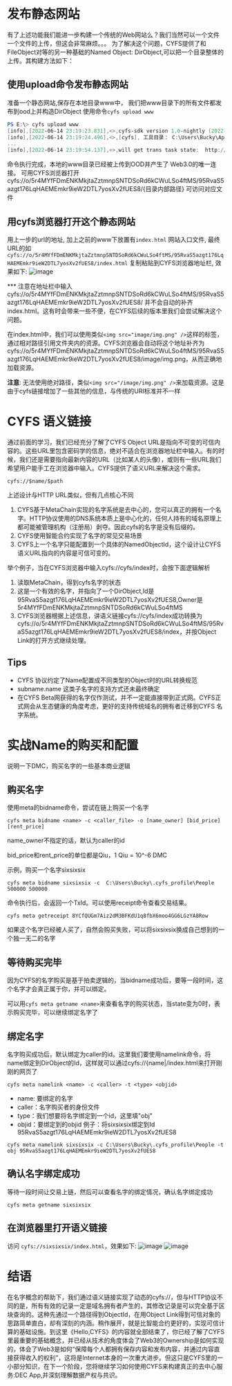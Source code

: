 # 发布静态网站

有了上述功能我们能进一步构建一个传统的Web网站么？我们当然可以一个文件一个文件的上传，但这会非常麻烦。。。
为了解决这个问题，CYFS提供了和FileObject对等的另一种基础的Named Object: DirObject,可以把一个目录整体的上传。其构建方法如下：

## 使用upload命令发布静态网站
准备一个静态网站,保存在本地目录www中， 我们把www目录下的所有文件都发布到ood上并构造DirObject 使用命令`cyfs upload www`
```powershell
PS E:\> cyfs upload www
[info],[2022-06-14 23:19:23.831],<>,cyfs-sdk version 1.0-nightly (2022-06-13), index.js:49298
[info],[2022-06-14 23:19:24.496],<>,[cyfs], 工具目录： C:\Users\Bucky\AppData\Roaming\npm\node_modules\cyfs-tool-nightly, cyfs.js:2538
...
[info],[2022-06-14 23:19:54.137],<>,will get trans task state:  http://127.0.0.1:1322/trans/task/state [object Object], index.js:71829
```

命令执行完成，本地的www目录已经被上传到OOD并产生了 Web3.0的唯一连接。
可用CYFS浏览器打开cyfs://o/5r4MYfFDmENKMkjtaZztmnpSNTDSoRd6kCWuLSo4ftMS/95RvaS5azgt176LqHAEMEmkr9ieW2DTL7yosXv2fUES8/{目录内部路径} 可访问对应文件

## 用cyfs浏览器打开这个静态网站
用上一步的url的地址, 加上之前的www下放置有`index.html` 网站入口文件, 最终URL的如`cyfs://o/5r4MYfFDmENKMkjtaZztmnpSNTDSoRd6kCWuLSo4ftMS/95RvaS5azgt176LqHAEMEmkr9ieW2DTL7yosXv2fUES8/index.html` 复制粘贴到CYFS浏览器地址栏, 效果如下:
![image](images/cyfs_static_site.png)

*** 注意在地址栏中输入cyfs://o/5r4MYfFDmENKMkjtaZztmnpSNTDSoRd6kCWuLSo4ftMS/95RvaS5azgt176LqHAEMEmkr9ieW2DTL7yosXv2fUES8/ 并不会自动的补齐index.html。这有时会带来一些不便，在CYFS后续的版本里我们会尝试解决这个问题。

在index.html中，我们可以使用类似`<img src="image/img.png" />`这样的标签，通过相对路径引用文件夹内的资源。CYFS浏览器会自动将这个地址补齐为cyfs://o/5r4MYfFDmENKMkjtaZztmnpSNTDSoRd6kCWuLSo4ftMS/95RvaS5azgt176LqHAEMEmkr9ieW2DTL7yosXv2fUES8/image/img.png，从而正确地加载资源。

**注意**: 无法使用绝对路径，类似`<img src="/image/img.png" />`来加载资源。这是由于cyfs链接增加了一些其他的信息，与传统的URI标准并不一样

# CYFS 语义链接
通过前面的学习，我们已经充分了解了CYFS Object URL是指向不可变的可信内容的。这些URL里包含密码学的信息，绝对不适合在浏览器地址栏中输入。有的时候，我们还是需要指向最新内容的URL（比如某人的头像），或则有一些URL我们希望用户能手工在浏览器中输入。CYFS提供了语义URL来解决这个需求。
```
cyfs://$name/$path
```
上述设计与HTTP URL类似，但有几点核心不同
1. CYFS基于MetaChain实现的名字系统是去中心的，您可以真正的拥有一个名字。HTTP协议使用的DNS系统本质上是中心化的，任何人持有的域名原理上都可能被管理机构（注册局）剥夺。因此cyfs的名字是没有后缀的。
2. CYFS使用智能合约实现了名字的常见交易场景
3. CYFS上一个名字只能配置到一个具体的NamedObjectId，这个设计让CYFS语义URL指向的内容是可信可变的。

举个例子，当在CYFS浏览器中输入cyfs://cyfs/index时，会按下面逻辑解析
1. 读取MetaChain，得到cyfs名字的状态
2. 这是一个有效的名字，并指向了一个DirObject,Id是95RvaS5azgt176LqHAEMEmkr9ieW2DTL7yosXv2fUES8,Owner是5r4MYfFDmENKMkjtaZztmnpSNTDSoRd6kCWuLSo4ftMS 
3. CYFS浏览器根据上述信息，讲语义链接cyfs://cyfs/index成功转换为cyfs://o/5r4MYfFDmENKMkjtaZztmnpSNTDSoRd6kCWuLSo4ftMS/95RvaS5azgt176LqHAEMEmkr9ieW2DTL7yosXv2fUES8/index，并按Object Link的打开方式继续处理。

## Tips
- CYFS 协议约定了Name配置成不同类型的Object时的URL转换规范     
- subname.name 这类子名字的支持方式还未最终确定   
- 在CYFS Beta网获得的名字仅作测试，并不一定能直接带到正式网。CYFS正式网会从生态健康的角度考虑，更好的支持传统域名的拥有者迁移到CYFS 名字系统。


# 实战Name的购买和配置


说明一下DMC，购买名字的一些基本商业逻辑
## 购买名字
使用meta的bidname命令，尝试在链上购买一个名字
```
cyfs meta bidname <name> -c <caller_file> -o [name_owner] [bid_price] [rent_price]
```
name_owner不指定的话，默认为caller的id

bid_price和rent_price的单位都是Qiu，1 Qiu = 10^-6 DMC

示例，购买一个名字sixsixsix
```
cyfs meta bidname sixsixsix -c  C:\Users\Bucky\.cyfs_profile\People 500000 500000
```

命令执行后，会返回一个TxId。可以使用receipt命令查看交易结果。

```
cyfs meta getreceipt 8YCfQUGm7Aiz2dM3BFKdU1q8fbX6moo4GG6LGzYA8Row
```

如果这个名字已经被人买了，自然会购买失败，可以将sixsixsix换成自己想到的一个独一无二的名字

## 等待购买完毕
因为CYFS的名字购买是基于拍卖逻辑的，当bidname成功后，要等一段时间，这个名字才会真正属于你，并可以绑定。

可以用`cyfs meta getname <name>`来查看名字的购买状态，当state变为0时，表示购买完毕，可以继续绑定名字了

## 绑定名字
名字购买成功后，默认绑定为caller的id。这里我们要使用namelink命令，将name绑定到DirObject的Id，这样就可以通过cyfs://{name|/index.html来打开刚刚的网页了
```
cyfs meta namelink <name> -c <caller> -t <type> <objid>
```
- name: 要绑定的名字
- caller：名字购买者的身份文件
- type：我们想要将名字绑定到一个id，这里填"obj"
- objid：要绑定到的objid
例子：将sixsixsix绑定到Id 95RvaS5azgt176LqHAEMEmkr9ieW2DTL7yosXv2fUES8
```
cyfs meta namelink sixsixsix -c C:\Users\Bucky\.cyfs_profile\People -t obj 95RvaS5azgt176LqHAEMEmkr9ieW2DTL7yosXv2fUES8 
```

## 确认名字绑定成功
等待一段时间让交易上链，然后可以查看名字的绑定情况，确认名字绑定成功
```
cyfs meta getname sixsixsix
```

## 在浏览器里打开语义链接
访问 `cyfs://sixsixsix/index.html`，效果如下:
![image](images/cyfs_static_site_domain.png)
![image](images/cyfs_hello01.png)


# 结语
在名字概念的帮助下，我们通过语义链接实现了动态的cyfs://，但与HTTP协议不同的是，所有有效的记录一定是域名拥有者产生的，其修改记录是可以完全基于区块查询的。这种先通过一个路径得到ObjectId，在用Object Link得到可信对象的思路简单直白，却有深刻的内涵。稍作展开，就是比智能合约更好的，实现可信计算的基础设施。到这里《Hello,CYFS》的内容就全部结束了，你已经了解了CYFS里最重要的基础概念，并已经从技术的角度体会了Web3的Ownership是如何实现的，体会了Web3是如何“保障每个人都拥有保存内容和发布内容，并通过内容直接获得收入的权利”，这将是Internet本身的一次重大进步。但这只是CYFS里的一小部分知识，在下一个阶段，您将继续学习如何使用CYFS来构建真正的去中心服务:DEC App,并深刻理解数据产权与共识。
